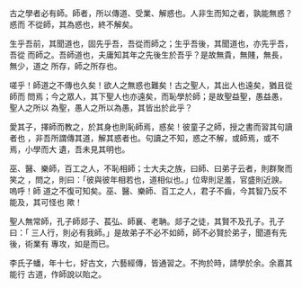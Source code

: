 古之學者必有師。師者，所以傳道、受業、解惑也。人非生而知之者，孰能無惑？惑而
不從師，其為惑也，終不解矣。

生乎吾前，其聞道也，固先乎吾，吾從而師之；生乎吾後，其聞道也，亦先乎吾，吾從
而師之。吾師道也，夫庸知其年之先後生於吾乎？是故無貴，無賤，無長，無少，道之
所存，師之所存也。

嗟乎！師道之不傳也久矣！欲人之無惑也難矣！古之聖人，其出人也遠矣，猶且從師而
問焉；今之眾人，其下聖人也亦遠矣，而恥學於師；是故聖益聖，愚益愚，聖人之所以
為聖，愚人之所以為愚，其皆出於此乎？

愛其子，擇師而教之，於其身也則恥師焉，惑矣！彼童子之師，授之書而習其句讀者也
，非吾所謂傳其道，解其惑者也。句讀之不知，惑之不解，或師焉，或不焉，小學而大
遺，吾未見其明也。

巫、醫、樂師，百工之人，不恥相師；士大夫之族，曰師、曰弟子云者，則群聚而笑之
，問之，則曰：「彼與彼年相若也，道相似也。」位卑則足羞，官盛則近諛。嗚呼！師
道之不復可知矣。巫、醫、樂師、百工之人，君子不齒，今其智乃反不能及，其可怪也
歟！

聖人無常師，孔子師郯子、萇弘、師襄、老聃。郯子之徒，其賢不及孔子。孔子曰：「
三人行，則必有我師。」是故弟子不必不如師，師不必賢於弟子，聞道有先後，術業有
專攻，如是而已。

李氏子蟠，年十七，好古文，六藝經傳，皆通習之。不拘於時，請學於余。余嘉其能行
古道，作師說以貽之。

